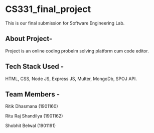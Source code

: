 # CS331_final_project
This is our final submission for Software Engineering Lab.


## About Project-
Project is an online coding probelm solving platform cum code editor.


## Tech Stack Used - 
HTML, CSS, Node JS, Express JS, Multer, MongoDb, SPOJ API.


## Team Members - 
Ritik Dhasmana (1901160)

Ritu Raj Shandilya (1901162)

Shobhit Belwal (1901191)

